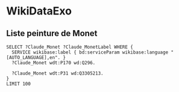 # WikiDataExo

## Liste peinture de Monet
````
SELECT ?Claude_Monet ?Claude_MonetLabel WHERE {
  SERVICE wikibase:label { bd:serviceParam wikibase:language "[AUTO_LANGUAGE],en". }
  ?Claude_Monet wdt:P170 wd:Q296.
  
  ?Claude_Monet wdt:P31 wd:Q3305213.
}
LIMIT 100
````

